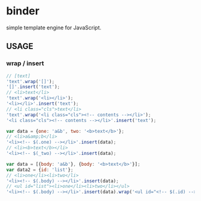 binder
======

simple template engine for JavaScript.

## USAGE
### wrap / insert
```javascript
// [text]
'text'.wrap('[]');
'[]'.insert('text');
// <li>text</li>
'text'.wrap('<li></li>');
'<li></li>'.insert('text');
// <li class="cls">text</li>
'text'.wrap('<li class="cls"><!-- contents --></li>');
'<li class="cls"><!-- contents --></li>'.insert('text');
```

```javascript
var data = {one: 'a&b', two: '<b>text</b>'};
// <li>a&amp;b</li>
'<li><!-- $(.one) --></li>'.insert(data);
// <li><b>text</b></li>
'<li><!-- $(_two) --></li>'.insert(data);
```

```javascript
var data = [{body: 'a&b'}, {body: '<b>text</b>'}];
var data2 = {id: 'list'};
// <li>one</li><li>two</li>
'<li><!-- $(.body) --></li>'.insert(data);
// <ul id="list"><li>one</li><li>two</li></ul>
'<li><!-- $(.body) --></li>'.insert(data).wrap('<ul id="<!-- $(.id) -->"><!-- contents --></ul>', data2);
```
